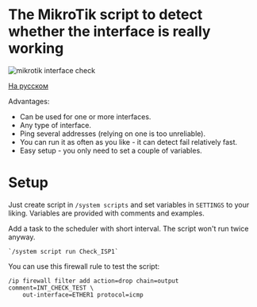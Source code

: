 # The MikroTik script to detect whether the interface is really working
![mikrotik interface check](https://user-images.githubusercontent.com/43970835/92155775-f2f5dd80-ee38-11ea-9af6-bb4f114d0029.gif)

[На русском](readme_ru.md)

Advantages:
- Can be used for one or more interfaces.
- Any type of interface.
- Ping several addresses (relying on one is too unreliable).
- You can run it as often as you like - it can detect fail relatively fast.
- Easy setup - you only need to set a couple of variables.

# Setup
Just create script in `/system scripts` and set variables in `SETTINGS` to your liking. Variables are provided with comments and examples.

Add a task to the scheduler with short interval. The script won't run twice anyway.

    `/system script run Check_ISP1`

You can use this firewall rule to test the script:

    /ip firewall filter add action=drop chain=output comment=INT_CHECK_TEST \
        out-interface=ETHER1 protocol=icmp
